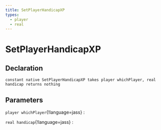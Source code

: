 ```yaml
---
title: SetPlayerHandicapXP
types:
  - player
  - real
---
```


# SetPlayerHandicapXP

## Declaration

```jass
constant native SetPlayerHandicapXP takes player whichPlayer, real handicap returns nothing
```

## Parameters
`player whichPlayer`{!language=jass}
: 

`real handicap`{!language=jass}
: 
